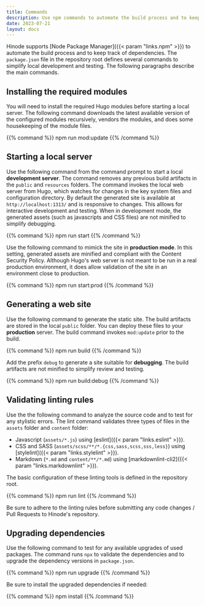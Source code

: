 ```yaml
---
title: Commands
description: Use npm commands to automate the build process and to keep track of dependencies.
date: 2023-07-21
layout: docs
---
```


Hinode supports [Node Package Manager]({{< param "links.npm" >}}) to automate the build process and to keep track of dependencies. The `package.json` file in the repository root defines several commands to simplify local development and testing. The following paragraphs describe the main commands.

## Installing the required modules

You will need to install the required Hugo modules before starting a local server. The following command downloads the latest available version of the configured modules recursively, vendors the modules, and does some housekeeping of the module files.

{{% command %}}
npm run mod:update
{{% /command %}}

## Starting a local server

Use the following command from the command prompt to start a local **development server**. The command removes any previous build artifacts in the `public` and `resources` folders. The command invokes the local web server from Hugo, which watches for changes in the key system files and configuration directory. By default the generated site is available at `http://localhost:1313/` and is responsive to changes. This alllows for interactive development and testing. When in development mode, the generated assets (such as javascripts and CSS files) are not minified to simplify debugging.

{{% command %}}
npm run start
{{% /command %}}

Use the following command to mimick the site in **production mode**. In this setting, generated assets are minified and compliant with the Content Security Policy. Although Hugo's web server is not meant to be run in a real production environment, it does allow validation of the site in an environment close to production.

{{% command %}}
npm run start:prod
{{% /command %}}

## Generating a web site

Use the following command to generate the static site. The build artifacts are stored in the local `public` folder. You can deploy these files to your **production** server. The build command invokes `mod:update` prior to the build.

{{% command %}}
npm run build
{{% /command %}}

Add the prefix `debug` to generate a site suitable for **debugging**. The build artifacts are not minified to simplify review and testing.

{{% command %}}
npm run build:debug
{{% /command %}}

## Validating linting rules

Use the the following command to analyze the source code and to test for any stylistic errors. The lint command validates three types of files in the `assets` folder and `content` folder:

* Javascript (`assets/*.js`) using [eslint]({{< param "links.eslint" >}}).
* CSS and SASS (`assets/scss/**/*.{css,sass,scss,sss,less}`) using [stylelint]({{< param "links.stylelint" >}}).
* Markdown (`*.md` and `content/**/*.md`) using [markdownlint-cli2]({{< param "links.markdownlint" >}}).

The basic configuration of these linting tools is defined in the repository root.

{{% command %}}
npm run lint
{{% /command %}}

Be sure to adhere to the linting rules before submitting any code changes / Pull Requests to Hinode's repository.

## Upgrading dependencies

Use the following command to test for any available upgrades of used packages. The command runs `npx` to validate the dependencies and to upgrade the dependency versions in `package.json`.

{{% command %}}
npm run upgrade
{{% /command %}}

Be sure to install the upgraded dependencies if needed:

{{% command %}}
npm install
{{% /command %}}

